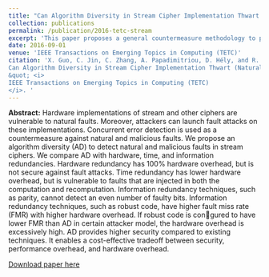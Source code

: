 ```yaml
---
title: "Can Algorithm Diversity in Stream Cipher Implementation Thwart (Natural and) Malicious Faults?"
collection: publications
permalink: /publication/2016-tetc-stream
excerpt: 'This paper proposes a general countermeasure methodology to protect stream ciphers from fault injection attacks. It exploits the diversity in the algorithm of stream ciphers.' 
date: 2016-09-01
venue: 'IEEE Transactions on Emerging Topics in Computing (TETC)'
citation: 'X. Guo, C. Jin, C. Zhang, A. Papadimitriou, D. Hély, and R. Karri. (2016).&quot;
Can Algorithm Diversity in Stream Cipher Implementation Thwart (Natural and) Malicious Faults?
&quot; <i>
IEEE Transactions on Emerging Topics in Computing (TETC)
</i>. '
---
```


<b>Abstract:</b> Hardware implementations of stream and other ciphers are vulnerable to natural faults. Moreover, attackers can launch fault attacks on these implementations. Concurrent error detection is used as a countermeasure against natural and malicious faults. We propose an algorithm diversity (AD) to detect natural and malicious faults in stream ciphers. We compare AD with hardware, time, and information redundancies. Hardware redundancy has 100% hardware overhead, but is not secure against fault attacks. Time redundancy has lower hardware overhead, but is vulnerable to faults that are injected in both the computation and recomputation. Information redundancy techniques, such as parity, cannot detect an even number of faulty bits. Information redundancy techniques, such as robust code, have higher fault miss rate (FMR) with higher hardware overhead. If robust code is congured to have lower FMR than AD in certain attacker model, the hardware overhead is excessively high. AD provides higher security compared to existing techniques. It enables a cost-effective tradeoff between security, performance overhead, and hardware overhead.

[Download paper here](http://ieeexplore.ieee.org/document/7110553)